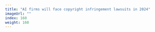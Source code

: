 ```yaml
---
title: "AI firms will face copyright infringement lawsuits in 2024"
imageUrl: ""
index: 160
weight: 160
---
```

